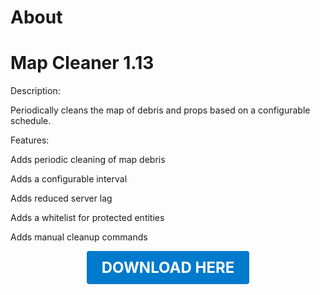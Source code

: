 # About

# Map Cleaner 1.13

Description:

Periodically cleans the map of debris and props based on a configurable schedule.

Features:

Adds periodic cleaning of map debris

Adds a configurable interval

Adds reduced server lag

Adds a whitelist for protected entities

Adds manual cleanup commands

<p align="center"><a href="https://github.com/LiliaFramework/Modules/raw/refs/heads/gh-pages/mapcleaner.zip" style="display:inline-block;padding:12px 24px;font-size:1.5rem;font-weight:bold;text-decoration:none;color:#fff;background-color:#007acc;border-radius:4px;">DOWNLOAD HERE</a></p>